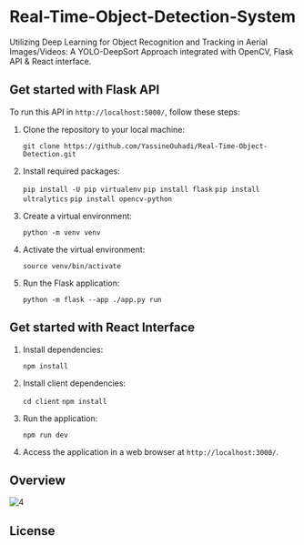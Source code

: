 # Real-Time-Object-Detection-System

Utilizing Deep Learning for Object Recognition and Tracking in Aerial Images/Videos: A YOLO-DeepSort Approach integrated with OpenCV, Flask API & React interface.

## Get started with Flask API

To run this API in `http://localhost:5000/`, follow these steps:

1. Clone the repository to your local machine:

   `git clone https://github.com/YassineOuhadi/Real-Time-Object-Detection.git`
   
2. Install required packages:

   `pip install -U pip virtualenv`
   `pip install flask`
   `pip install ultralytics`
   `pip install opencv-python`
   
3. Create a virtual environment:

   `python -m venv venv`
   
4. Activate the virtual environment:

   `source venv/bin/activate`
   
5. Run the Flask application:

   `python -m flask --app ./app.py run`
   
## Get started with React Interface

1. Install dependencies:

   `npm install`
   
2. Install client dependencies:

   `cd client`
   `npm install`
   
3. Run the application:

   `npm run dev`
   
4. Access the application in a web browser at `http://localhost:3000/`.


## Overview

![4](https://github.com/YassineOuhadi/Real-Time-Object-Detection-System/assets/109771302/cfd799ef-3d3e-4c07-b0f8-eda67627dd31)

## License
